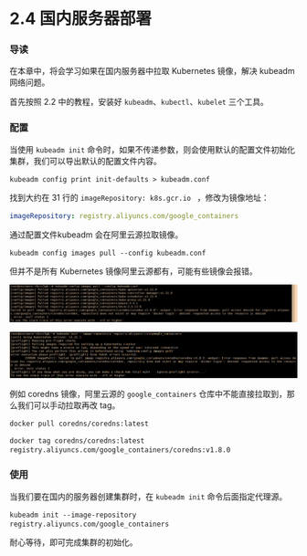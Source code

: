 # 2.4 国内服务器部署



### 导读

在本章中，将会学习如果在国内服务器中拉取 Kubernetes 镜像，解决 kubeadm 网络问题。

首先按照 2.2 中的教程，安装好 `kubeadm`、`kubectl`、`kubelet` 三个工具。



### 配置

当使用 `kubeadm init` 命令时，如果不传递参数，则会使用默认的配置文件初始化集群，我们可以导出默认的配置文件内容。

```shell
kubeadm config print init-defaults > kubeadm.conf
```

找到大约在 31 行的 `imageRepository: k8s.gcr.io ` ，修改为镜像地址：

```yaml
imageRepository: registry.aliyuncs.com/google_containers
```



通过配置文件kubeadm 会在阿里云源拉取镜像。

```shell
kubeadm config images pull --config kubeadm.conf
```

但并不是所有 Kubernetes 镜像阿里云源都有，可能有些镜像会报错。

![阿里云3](./.images/阿里云3.png)

![阿里云4](./.images/阿里云4.png)



例如 coredns 镜像，阿里云源的 `google_containers` 仓库中不能直接拉取到，那么我们可以手动拉取再改 tag。

```shell
docker pull coredns/coredns:latest
```

```shell
docker tag coredns/coredns:latest registry.aliyuncs.com/google_containers/coredns:v1.8.0
```



### 使用

当我们要在国内的服务器创建集群时，在 `kubeadm init` 命令后面指定代理源。

```shell
kubeadm init --image-repository registry.aliyuncs.com/google_containers
```

耐心等待，即可完成集群的初始化。